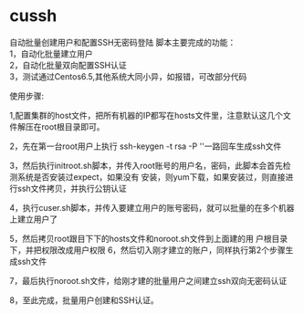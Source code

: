 # cussh
自动批量创建用户和配置SSH无密码登陆
脚本主要完成的功能：<br/>
1，自动化批量建立用户<br/>
2，自动化批量双向配置SSH认证<br/>
3，测试通过Centos6.5,其他系统大同小异，如报错，可改部分代码<br/>



使用步骤:

1,配置集群的host文件，把所有机器的IP都写在hosts文件里，注意默认这几个文件解压在root根目录即可。

2，先在第一台root用户上执行 ssh-keygen -t rsa -P ''一路回车生成ssh文件

3，然后执行initroot.sh脚本，并传入root账号的用户名，密码，此脚本会首先检测系统是否安装过expect，如果没有
安装，则yum下载，如果安装过，则直接进行ssh文件拷贝，并执行公钥认证

4，执行cuser.sh脚本，并传入要建立用户的账号密码，就可以批量的在多个机器上建立用户了

5，然后拷贝root跟目下下的hosts文件和noroot.sh文件到上面建的用
户根目录下，并把权限改成用户权限
6，然后切入刚才建立的账户，同样执行第2个步骤生成ssh文件

7，最后执行noroot.sh文件，给刚才建的批量用户之间建立ssh双向无密码认证

8，至此完成，批量用户创建和SSH认证。
